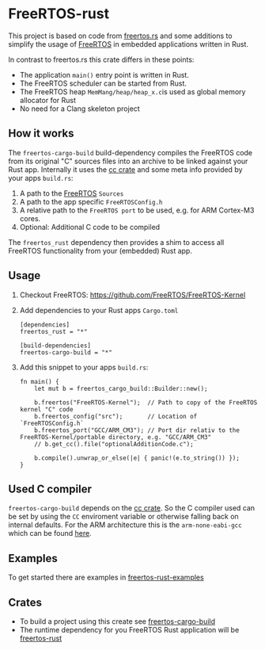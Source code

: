 # FreeRTOS-rust

This project is based on code from [freertos.rs](https://github.com/hashmismatch/freertos.rs) and some additions to
 simplify the usage of [FreeRTOS](https://github.com/FreeRTOS/FreeRTOS-Kernel) in embedded applications written
 in Rust.

In contrast to freertos.rs this crate differs in these points:

- The application `main()` entry point is written in Rust.
- The FreeRTOS scheduler can be started from Rust.
- The FreeRTOS heap `MemMang/heap/heap_x.c`is used as global memory allocator for Rust
- No need for a Clang skeleton project

## How it works

The `freertos-cargo-build` build-dependency compiles the FreeRTOS code from its original "C" sources files into an 
archive to be linked against your Rust app. Internally it uses the [cc crate](https://docs.rs/crate/cc) and some meta 
info provided by your apps `build.rs`:
 
 1. A path to the [FreeRTOS](https://github.com/FreeRTOS/FreeRTOS-Kernel) `Sources`
 1. A path to the app specific `FreeRTOSConfig.h`
 1. A relative path to the `FreeRTOS port` to be used, e.g. for ARM Cortex-M3 cores.
 1. Optional: Additional C code to be compiled
 
 The `freertos_rust` dependency then provides a shim to access all FreeRTOS functionality from your (embedded) 
 Rust app.
 
 ## Usage

1. Checkout FreeRTOS: https://github.com/FreeRTOS/FreeRTOS-Kernel   

1. Add dependencies to your Rust apps `Cargo.toml`

    ```
    [dependencies]
    freertos_rust = "*"
    
    [build-dependencies]
    freertos-cargo-build = "*"
    ```
    
1. Add this snippet to your apps `build.rs`:
    ```
    fn main() {
        let mut b = freertos_cargo_build::Builder::new();
    
        b.freertos("FreeRTOS-Kernel");  // Path to copy of the FreeRTOS kernel "C" code
        b.freertos_config("src");       // Location of `FreeRTOSConfig.h` 
        b.freertos_port("GCC/ARM_CM3"); // Port dir relativ to the FreeRTOS-Kernel/portable directory, e.g. "GCC/ARM_CM3"
        // b.get_cc().file("optionalAdditionCode.c");
    
        b.compile().unwrap_or_else(|e| { panic!(e.to_string()) });
    }
    ```   

## Used C compiler
`freertos-cargo-build` depends on the [cc crate](https://docs.rs/crate/cc). So the C compiler
used can be set by using the `CC` enviroment variable or otherwise falling back on internal 
defaults. For the ARM architecture this is the `arm-none-eabi-gcc` which can be found [here](https://developer.arm.com/tools-and-software/open-source-software/developer-tools/gnu-toolchain/gnu-rm/downloads).

## Examples
To get started there are examples in [freertos-rust-examples](freertos-rust-examples/README.md)

## Crates
* To build a project using this create see [freertos-cargo-build](freertos-cargo-build/README.md)
* The runtime dependency for you FreeRTOS Rust application will be [freertos-rust](freertos-rust/README.md)




